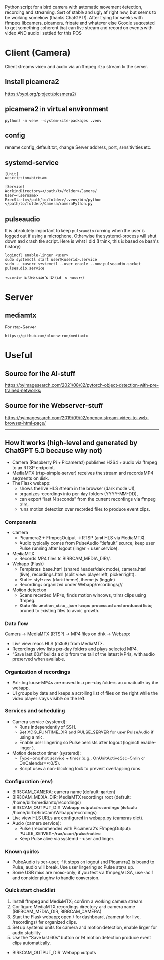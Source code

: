 Python script for a bird camera with automatic movement detection, recording and streaming. Sort of stable and ugly af right now, but seems to be working somehow (thanks ChatGPT!).
After trying for weeks with ffmpeg, libcamera, picamera, frigate and whatever else Google suggested to get something coherent that can live stream and record on events with video AND audio I settled for this POS.

# Client (Camera)

Client streams video and audio via an ffmpeg rtsp stream to the server.

## Install picamera2
https://pypi.org/project/picamera2/

## picamera2 in virtual environment
`python3 -m venv --system-site-packages .venv`

## config
rename config_default.txt, change Server address, port, sensitivities etc.

## systemd-service
```
[Unit]
Description=birbCam

[Service]
WorkingDirectory=</path/to/folder>/Camera/
User=<username>
ExecStart=</path/to/folder>/.venv/bin/python </path/to/folder>/Camera/cameraPython.py
```

## pulseaudio

It is absolutely important to keep `pulseaudio` running when the user is logged out if using a microphone. Otherwise the systemd-process will shut down and crash the script.
Here is what I did (I think, this is based on bash's history):

```
loginctl enable-linger <user>
sudo systemctl start user@<userid>.service
sudo -u <user> systemctl --user enable --now pulseaudio.socket pulseaudio.service
```

`<userid>` is the user's ID (`id -u <user>`)

# Server

## mediamtx

For rtsp-Server
```
https://github.com/bluenviron/mediamtx
```

# Useful

## Source for the AI-stuff
https://pyimagesearch.com/2021/08/02/pytorch-object-detection-with-pre-trained-networks/

## Source for the Webserver-stuff
https://pyimagesearch.com/2019/09/02/opencv-stream-video-to-web-browser-html-page/

---

## How it works (high-level and generated by ChatGPT 5.0 because why not)

- Camera (Raspberry Pi + Picamera2) publishes H264 + audio via ffmpeg to an RTSP endpoint.
- MediaMTX (rtsp-simple-server) receives the stream and records MP4 segments on disk.
- The Flask webapp:
  - shows the live HLS stream in the browser (dark mode UI),
  - organizes recordings into per-day folders (YYYY-MM-DD),
  - can export “last N seconds” from the current recordings via ffmpeg trim,
  - runs motion detection over recorded files to produce event clips.

### Components

- Camera
  - Picamera2 + FfmpegOutput → RTSP (and HLS via MediaMTX).
  - Audio typically comes from PulseAudio “default” source; keep user Pulse running after logout (linger + user service).
- MediaMTX
  - Records MP4 files to BIRBCAM_MEDIA_DIR/<camera>/.
- Webapp (Flask)
  - Templates: base.html (shared header/dark mode), camera.html (live), recordings.html (split view: player left, picker right).
  - Static: style.css (dark theme), theme.js (toggle).
  - Recordings organized under Webapp/recordings/<camera>/<YYYY-MM-DD>/.
- Motion detection
  - Scans recorded MP4s, finds motion windows, trims clips using ffmpeg.
  - State file .motion_state_<camera>.json keeps processed and produced lists; pruned to existing files to avoid growth.

### Data flow

Camera → MediaMTX (RTSP) → MP4 files on disk → Webapp:
- Live view reads HLS (m3u8) from MediaMTX.
- Recordings view lists per-day folders and plays selected MP4.
- “Save last 60s” builds a clip from the tail of the latest MP4s, with audio preserved when available.

### Organization of recordings

- Existing loose MP4s are moved into per-day folders automatically by the webapp.
- UI groups by date and keeps a scrolling list of files on the right while the video player stays visible on the left.

### Services and scheduling

- Camera service (systemd):
  - Runs independently of SSH.
  - Set XDG_RUNTIME_DIR and PULSE_SERVER for user PulseAudio if using a mic.
  - Enable user lingering so Pulse persists after logout (loginctl enable-linger <user>).
- Motion detection timer (systemd):
  - Type=oneshot service + timer (e.g., OnUnitActiveSec=5min or OnCalendar=*:0/5).
  - Script uses a non-blocking lock to prevent overlapping runs.

### Configuration (env)

- BIRBCAM_CAMERA: camera name (default: garten)
- BIRBCAM_MEDIA_DIR: MediaMTX recordings root (default: /home/birb/mediamtx/recordings)
- BIRBCAM_OUTPUT_DIR: Webapp outputs/recordings (default: /home/birb/BirbCam/Webapp/recordings)
- Live view HLS URLs are configured in webapp.py (cameras dict).
- Audio (camera service):
  - Pulse (recommended with Picamera2’s FfmpegOutput): PULSE_SERVER=/run/user/<uid>/pulse/native
  - Keep Pulse alive via systemd --user and linger.

### Known quirks

- PulseAudio is per-user; if it stops on logout and Picamera2 is bound to Pulse, audio will break. Use user lingering so Pulse stays up.
- Some USB mics are mono-only; if you test via ffmpeg/ALSA, use -ac 1 and consider plughw to handle conversion.

### Quick start checklist

1) Install ffmpeg and MediaMTX; confirm a working camera stream.
2) Configure MediaMTX recordings directory and camera name (BIRBCAM_MEDIA_DIR, BIRBCAM_CAMERA).
3) Start the Flask webapp; open / for dashboard, /camera/<name> for live, /recordings/<cam> for organized clips.
4) Set up systemd units for camera and motion detection, enable linger for audio stability.
5) Use the “Save last 60s” button or let motion detection produce event clips automatically.
- BIRBCAM_OUTPUT_DIR: Webapp outputs